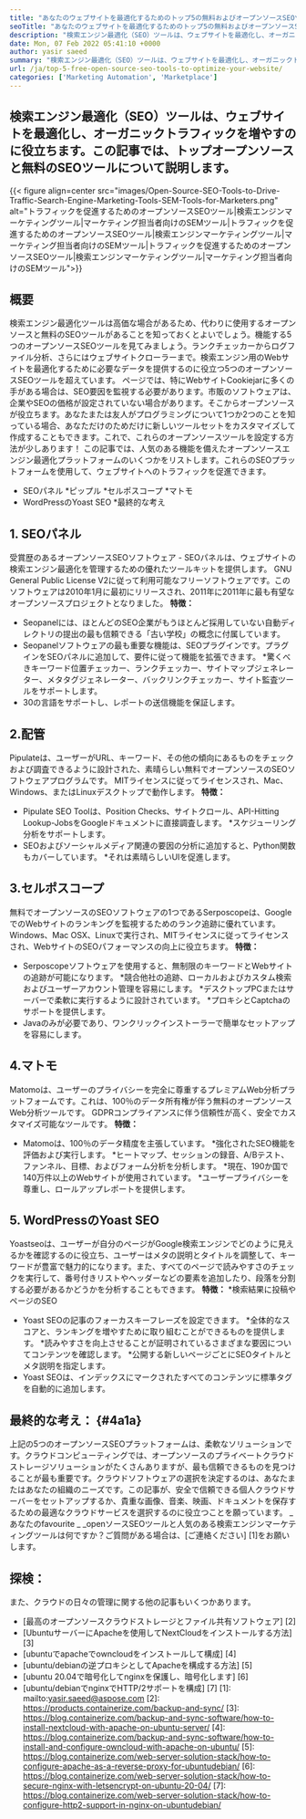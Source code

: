 ```yaml
---
title: "あなたのウェブサイトを最適化するためのトップ5の無料およびオープンソースSEOツール」" 
seoTitle: "あなたのウェブサイトを最適化するためのトップ5の無料およびオープンソースSEOツール" 
description: "検索エンジン最適化（SEO）ツールは、ウェブサイトを最適化し、オーガニックトラフィックを増やすのに役立ちます。この記事では、人気のあるオープンソースSEOツールについて説明しています。" 
date: Mon, 07 Feb 2022 05:41:10 +0000
author: yasir saeed
summary: "検索エンジン最適化（SEO）ツールは、ウェブサイトを最適化し、オーガニックトラフィックを増やすのに役立ちます。この記事では、トップオープンソースと無料のSEOツールについて説明します。" 
url: /ja/top-5-free-open-source-seo-tools-to-optimize-your-website/
categories: ['Marketing Automation', 'Marketplace']
---
```


## 検索エンジン最適化（SEO）ツールは、ウェブサイトを最適化し、オーガニックトラフィックを増やすのに役立ちます。この記事では、トップオープンソースと無料のSEOツールについて説明します。

{{< figure align=center src="images/Open-Source-SEO-Tools-to-Drive-Traffic-Search-Engine-Marketing-Tools-SEM-Tools-for-Marketers.png" alt="トラフィックを促進するためのオープンソースSEOツール|検索エンジンマーケティングツール|マーケティング担当者向けのSEMツール|トラフィックを促進するためのオープンソースSEOツール|検索エンジンマーケティングツール|マーケティング担当者向けのSEMツール|トラフィックを促進するためのオープンソースSEOツール|検索エンジンマーケティングツール|マーケティング担当者向けのSEMツール">}}


## **概要**
検索エンジン最適化ツールは高価な場合があるため、代わりに使用するオープンソースと無料のSEOツールがあることを知っておくとよいでしょう。機能する5つのオープンソースSEOツールを見てみましょう。ランクチェッカーからログファイル分析、さらにはウェブサイトクローラーまで。検索エンジン用のWebサイトを最適化するために必要なデータを提供するのに役立つ5つのオープンソースSEOツールを超えています。
ページでは、特にWebサイトCookiejarに多くの手がある場合は、SEO要因を監視する必要があります。市販のソフトウェアは、企業やSEOの価格が設定されていない場合があります。そこからオープンソースが役立ちます。あなたまたは友人がプログラミングについて1つか2つのことを知っている場合、あなただけのためだけに新しいツールセットをカスタマイズして作成することもできます。これで、これらのオープンソースツールを設定する方法が少しあります！
この記事では、人気のある機能を備えたオープンソースエンジン最適化プラットフォームのいくつかをリストします。これらのSEOプラットフォームを使用して、ウェブサイトへのトラフィックを促進できます。
  * SEOパネル
  *ピップル
  *セルポスコープ
  *マトモ
  * WordPressのYoast SEO
  *最終的な考え

## 1. SEOパネル
受賞歴のあるオープンソースSEOソフトウェア -  SEOパネルは、ウェブサイトの検索エンジン最適化を管理するための優れたツールキットを提供します。 GNU General Public License V2に従って利用可能なフリーソフトウェアです。このソフトウェアは2010年1月に最初にリリースされ、2011年に2011年に最も有望なオープンソースプロジェクトとなりました。
**特徴：**
  * Seopanelには、ほとんどのSEO企業がもうほとんど採用していない自動ディレクトリの提出の最も信頼できる「古い学校」の概念に付属しています。
  * Seopanelソフトウェアの最も重要な機能は、SEOプラグインです。プラグインをSEOパネルに追加して、要件に従って機能を拡張できます。
  *驚くべきキーワード位置チェッカー、ランクチェッカー、サイトマップジェネレーター、メタタグジェネレーター、バックリンクチェッカー、サイト監査ツールをサポートします。
  * 30の言語をサポートし、レポートの送信機能を保証します。

## 2.配管
Pipulateは、ユーザーがURL、キーワード、その他の傾向にあるものをチェックおよび調査できるように設計された、素晴らしい無料でオープンソースのSEOソフトウェアプログラムです。 MITライセンスに従ってライセンスされ、Mac、Windows、またはLinuxデスクトップで動作します。
****特徴**：**
  * Pipulate SEO Toolは、Position Checks、サイトクロール、API-Hitting Lookup-JobsをGoogleドキュメントに直接調査します。
  *スケジューリング分析をサポートします。
  * SEOおよびソーシャルメディア関連の要因の分析に追加すると、Python関数もカバーしています。
  *それは素晴らしいUIを促進します。

## 3.セルポスコープ
無料でオープンソースのSEOソフトウェアの1つであるSerposcopeは、GoogleでのWebサイトのランキングを監視するためのランク追跡に優れています。 Windows、Mac OSX、Linuxで実行され、MITライセンスに従ってライセンスされ、WebサイトのSEOパフォーマンスの向上に役立ちます。
****特徴**：**
  * Serposcopeソフトウェアを使用すると、無制限のキーワードとWebサイトの追跡が可能になります。
  *競合他社の追跡、ローカルおよびカスタム検索およびユーザーアカウント管理を容易にします。
  *デスクトップPCまたはサーバーで柔軟に実行するように設計されています。
  *プロキシとCaptchaのサポートを提供します。
  * Javaのみが必要であり、ワンクリックインストーラーで簡単なセットアップを容易にします。

## 4.マトモ
Matomoは、ユーザーのプライバシーを完全に尊重するプレミアムWeb分析プラットフォームです。これは、100％のデータ所有権が伴う無料のオープンソースWeb分析ツールです。 GDPRコンプライアンスに伴う信頼性が高く、安全でカスタマイズ可能なツールです。
****特徴**：**
  * Matomoは、100％のデータ精度を主張しています。
  *強化されたSEO機能を評価および実行します。
  *ヒートマップ、セッションの録音、A/Bテスト、ファンネル、目標、およびフォーム分析を分析します。
  *現在、190か国で140万件以上のWebサイトが使用されています。
  *ユーザープライバシーを尊重し、ロールアップレポートを提供します。

## 5. WordPressのYoast SEO
Yoastseoは、ユーザーが自分のページがGoogle検索エンジンでどのように見えるかを確認するのに役立ち、ユーザーはメタの説明とタイトルを調整して、キーワードが豊富で魅力的になります。また、すべてのページで読みやすさのチェックを実行して、番号付きリストやヘッダーなどの要素を追加したり、段落を分割する必要があるかどうかを分析することもできます。
****特徴**：**
  *検索結果に投稿やページのSEO
  * Yoast SEOの記事のフォーカスキーフレーズを設定できます。
  *全体的なスコアと、ランキングを増やすために取り組むことができるものを提供します。
  *読みやすさを向上させることが証明されているさまざまな要因についてコンテンツを確認します。
  *公開する新しいページごとにSEOタイトルとメタ説明を指定します。
  * Yoast SEOは、インデックスにマークされたすべてのコンテンツに標準タグを自動的に追加します。

## **最終的な考え：** {#4a1a}
上記の5つのオープンソースSEOプラットフォームは、柔軟なソリューションです。クラウドコンピューティングでは、オープンソースのプライベートクラウドストレージソリューションがたくさんありますが、最も信頼できるものを見つけることが最も重要です。クラウドソフトウェアの選択を決定するのは、あなたまたはあなたの組織のニーズです。この記事が、安全で信頼できる個人クラウドサーバーをセットアップするか、貴重な画像、音楽、映画、ドキュメントを保存するための最適なクラウドサービスを選択するのに役立つことを願っています。
_あなたのfavourite _ _openソースSEOツールと人気のある検索エンジンマーケティングツールは何ですか？ご質問がある場合は、[ご連絡ください] [1]をお願いします。

## 探検：
また、クラウドの日々の管理に関する他の記事もいくつかあります。
  * [最高のオープンソースクラウドストレージとファイル共有ソフトウェア] [2]
  * [UbuntuサーバーにApacheを使用してNextCloudをインストールする方法] [3]
  * [ubuntuでapacheでowncloudをインストールして構成] [4]
  * [ubuntu/debianの逆プロキシとしてApacheを構成する方法] [5]
  * [ubuntu 20.04で暗号化してnginxを保護し、暗号化します] [6]
  * [ubuntu/debianでnginxでHTTP/2サポートを構成] [7]
[1]: mailto:yasir.saeed@aspose.com
[2]: https://products.containerize.com/backup-and-sync/
[3]: https://blog.containerize.com/backup-and-sync-software/how-to-install-nextcloud-with-apache-on-ubuntu-server/
[4]: https://blog.containerize.com/backup-and-sync-software/how-to-install-and-configure-owncloud-with-apache-on-ubuntu/
[5]: https://blog.containerize.com/web-server-solution-stack/how-to-configure-apache-as-a-reverse-proxy-for-ubuntudebian/
[6]: https://blog.containerize.com/web-server-solution-stack/how-to-secure-nginx-with-letsencrypt-on-ubuntu-20-04/
[7]: https://blog.containerize.com/web-server-solution-stack/how-to-configure-http2-support-in-nginx-on-ubuntudebian/
